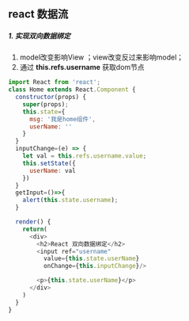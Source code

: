 ## react 数据流

##### 1. 实现双向数据绑定

1. model改变影响View ；view改变反过来影响model；
2. 通过 **this.refs.username** 获取dom节点
```js
import React from 'react';
class Home extends React.Component {
  constructor(props) {
    super(props);
    this.state={
      msg: '我是home组件',
      userName: ''
    }
  }
  inputChange=(e) => {
    let val = this.refs.username.value;
    this.setState({
      userName: val
    })
  }
  getInput=()=>{
    alert(this.state.username);
  }

  render() {
    return(
      <div>
        <h2>React 双向数据绑定</h2>
        <input ref="username" 
          value={this.state.userName} 
          onChange={this.inputChange}/>

        <p>{this.state.userName}</p>
      </div>
    )
  }
}
```
